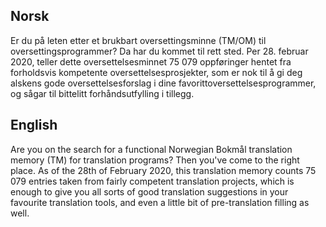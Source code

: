 ## Norsk

Er du på leten etter et brukbart oversettingsminne (TM/OM) til oversettingsprogrammer? Da har du kommet til rett sted. Per 28. februar 2020, teller dette oversettelsesminnet 75 079 oppføringer hentet fra forholdsvis kompetente oversettelsesprosjekter, som er nok til å gi deg alskens gode oversettelsesforslag i dine favorittoversettelsesprogrammer, og sågar til bittelitt forhåndsutfylling i tillegg.

## English

Are you on the search for a functional Norwegian Bokmål translation memory (TM) for translation programs? Then you've come to the right place. As of the 28th of February 2020, this translation memory counts 75 079 entries taken from fairly competent translation projects, which is enough to give you all sorts of good translation suggestions in your favourite translation tools, and even a little bit of pre-translation filling as well.
